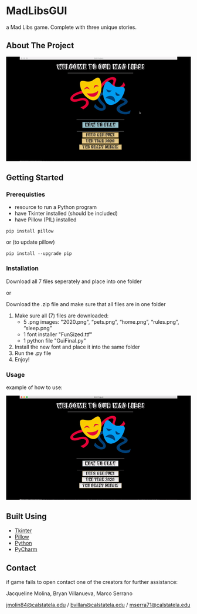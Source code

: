 # MadLibsGUI
a Mad Libs game. Complete with three unique stories.


## About The Project

![Intro](demo_gifs/intro.gif)

## Getting Started

### Prerequisties
- resource to run a Python program
- have Tkinter installed (should be included)
- have Pillow (PIL) installed
```
pip install pillow
```

or (to update pillow)
```
pip install --upgrade pip
```



### Installation

Download all 7 files seperately and place into one folder

or

Download the .zip file and make sure that all files are in one folder


1. Make sure all (7) files are downloaded: 
   - 5 .png images: "2020.png", “pets.png”, “home.png”, “rules.png”, “sleep.png”
   - 1 font installer "FunSized.ttf"
   - 1 python file "GuiFinal.py"
2. Install the new font and place it into the same folder
3. Run the .py file
4. Enjoy!

### Usage

example of how to use:

![example](demo_gifs/example.gif)

## Built Using
- [Tkinter](https://docs.python.org/3/library/tkinter.html)
- [Pillow](https://pillow.readthedocs.io/en/stable/)
- [Python](https://www.python.org/downloads/)
- [PyCharm](https://www.jetbrains.com/pycharm/download/#section=mac)

## Contact
if game fails to open contact one of the creators for further assistance:

Jacqueline Molina, Bryan Villanueva, Marco Serrano

jmolin84@calstatela.edu / bvillan@calstatela.edu / mserra71@calstatela.edu

